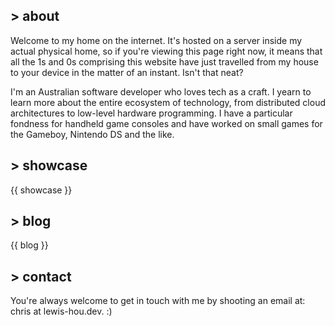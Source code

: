 ## > about

Welcome to my home on the internet. It's hosted on a server inside my actual physical home, so if you're viewing this page right now, it means that all the 1s and 0s comprising this website have just travelled from my house to your device in the matter of an instant. Isn't that neat?

I'm an Australian software developer who loves tech as a craft. I yearn to learn more about the entire ecosystem of technology, from distributed cloud architectures to low-level hardware programming. I have a particular fondness for handheld game consoles and have worked on small games for the Gameboy, Nintendo DS and the like.

## > showcase

{{ showcase }}

## > blog

{{ blog }}

## > contact

You're always welcome to get in touch with me by shooting an email at: chris at lewis-hou.dev. :)